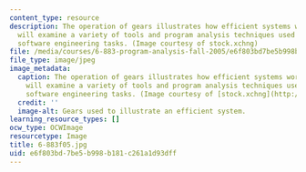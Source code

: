 ```yaml
---
content_type: resource
description: The operation of gears illustrates how efficient systems work. This course
  will examine a variety of tools and program analysis techniques used to address
  software engineering tasks. (Image courtesy of stock.xchng)
file: /media/courses/6-883-program-analysis-fall-2005/e6f803bd7be5b998b181c261a1d93dff_6-883f05.jpg
file_type: image/jpeg
image_metadata:
  caption: The operation of gears illustrates how efficient systems work. This course
    will examine a variety of tools and program analysis techniques used to address
    software engineering tasks. (Image courtesy of [stock.xchng](http://www.freeimages.com/))
  credit: ''
  image-alt: Gears used to illustrate an efficient system.
learning_resource_types: []
ocw_type: OCWImage
resourcetype: Image
title: 6-883f05.jpg
uid: e6f803bd-7be5-b998-b181-c261a1d93dff
---
```

